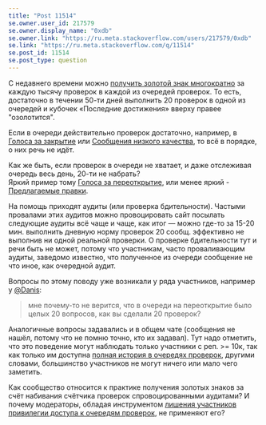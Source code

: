 ```yaml
---
title: "Post 11514"
se.owner.user_id: 217579
se.owner.display_name: "0xdb"
se.owner.link: "https://ru.meta.stackoverflow.com/users/217579/0xdb"
se.link: "https://ru.meta.stackoverflow.com/q/11514"
se.post_id: 11514
se.post_type: question
---
```

<p>С недавнего времени можно <a href="https://ru.meta.stackoverflow.com/q/11337">получить золотой знак многократно</a> за каждую тысячу проверок в каждой из очередей проверок. То есть, достаточно в течении 50-ти дней выполнить 20 проверок в одной из очередей и кубочек «Последние достижения» вверху правее &quot;озолотится&quot;.</p>
<p>Если в очереди действительно проверок достаточно, например, в <a href="https://ru.stackoverflow.com/review/close">Голоса за закрытие</a> или <a href="https://ru.stackoverflow.com/review/low-quality-posts">Сообщения низкого качества</a>, то всё в порядке, о них речь не идёт.</p>
<p>Как же быть, если проверок в очереди не хватает, и даже отслеживая очередь весь день, 20-ти не набрать?<br />
Яркий пример тому <a href="https://ru.stackoverflow.com/review/reopen">Голоса за переоткрытие</a>, или менее яркий - <a href="https://ru.stackoverflow.com/review/suggested-edits">Предлагаемые правки</a>.</p>
<p>На помощь приходят аудиты (или проверка бдительности). Частыми провалами этих аудитов можно провоцировать сайт посылать следующие аудиты всё чаще и чаще, как итог — можно где-то за 15-20 мин. выполнить дневную норму проверок 20 сообщ. эффективно не выполнив ни одной реальной проверки. О проверке бдительности тут и речи быть не может, потому что участникам, часто проваливающим аудиты, заведомо известно, что полученное из очереди сообщение не что иное, как очередной аудит.</p>
<p>Вопросы по этому поводу уже возникали у ряда участников, например у <a href="https://chat.stackexchange.com/transcript/message/57176121#57176121">@Danis</a>:</p>
<blockquote>
<p>мне почему-то не верится, что в очереди на переоткрытие было целых 20 вопросов, как вы сделали 20 проверок?</p>
</blockquote>
<p>Аналогичные вопросы задавались и в общем чате (сообщения не нашёл, потому что не помню точно, кто их задавал). Тут надо отметить, что это поведение могут наблюдать только участники с реп. &gt;= 10к, так как только им доступна <a href="https://ru.stackoverflow.com/help/privileges/moderator-tools">полная история в очередях проверок</a>, другими словами, большинство участников не могут ничего или мало чего заметить.</p>
<p>Как сообщество относится к практике получения золотых знаков за счёт набивания счётчика проверок спровоцированными аудитами? И почему модераторы, обладая инструментом <a href="https://ru.stackoverflow.com/help/review-suspensions">лишения участников привилегии доступа к очередям проверок</a>, не применяют его?</p>

